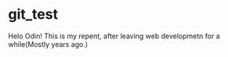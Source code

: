 # git_test
Helo Odin!
This is my repent, after leaving web developmetn for a while(Mostly years ago.)